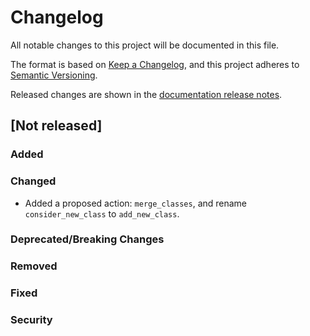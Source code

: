 # Changelog

All notable changes to this project will be documented in this file.

The format is based on [Keep a Changelog](https://keepachangelog.com/en/1.0.0/), and this project
adheres to [Semantic Versioning](https://semver.org/spec/v2.0.0.html).

Released changes are shown in the
[documentation release notes](docs/docs/getting-started/changelog.md).

## [Not released]

### Added

### Changed
- Added a proposed action: `merge_classes`, and rename `consider_new_class` to `add_new_class`.

### Deprecated/Breaking Changes

### Removed

### Fixed

### Security
